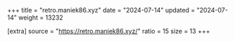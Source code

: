 +++
title = "retro.maniek86.xyz"
date = "2024-07-14"
updated = "2024-07-14"
weight = 13232

[extra]
source = "https://retro.maniek86.xyz/"
ratio = 15
size = 13
+++
